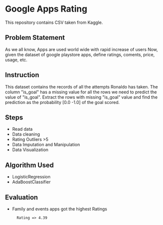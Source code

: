 # Google Apps Rating
This repository contains CSV taken from Kaggle.

## Problem Statement
As we all know, Apps are used world wide with rapid increase of users Now, given the dataset of google playstore apps, define ratings, coments, price, usage, etc.

## Instruction
This dataset contains the records of all the attempts Ronaldo has taken. The column "is_goal" has a missing value for all the rows we need to predict the value of "is_goal". Extract the rows with missing "is_goal" value and find the prediction as the probability [0.0 -1.0] of the goal scored.

## Steps
- Read data
- Data cleaning
- Rating Outliers >5
- Data Imputation and Manipulation
- Data Visualization

## Algorithm Used
- LogisticRegression
- AdaBoostClassifier

## Evaluation
- Family and events apps got the highest Ratings

        Rating => 4.39

